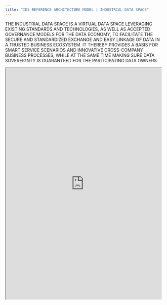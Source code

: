 ```yaml
---
title: "IDS REFERENCE ARCHITECTURE MODEL | INDUSTRIAL DATA SPACE"
---
```


THE INDUSTRIAL DATA SPACE IS A VIRTUAL DATA SPACE LEVERAGING EXISTING STANDARDS AND TECHNOLOGIES, AS WELL AS ACCEPTED GOVERNANCE MODELS FOR THE DATA ECONOMY, TO FACILITATE THE SECURE AND STANDARDIZED EXCHANGE AND EASY LINKAGE OF DATA IN A TRUSTED BUSINESS ECOSYSTEM. IT THEREBY PROVIDES A BASIS FOR SMART SERVICE SCENARIOS AND INNOVATIVE CROSS-COMPANY BUSINESS PROCESSES, WHILE AT THE SAME TIME MAKING SURE DATA SOVEREIGNTY IS GUARANTEED FOR THE PARTICIPATING DATA OWNERS.

<iframe height="750" width="100%" src="https://ewelton.github.io/ktest/wiki.html#IDS%20REFERENCE%20ARCHITECTURE%20MODEL%20%7C%20INDUSTRIAL%20DATA%20SPACE"></iframe>
